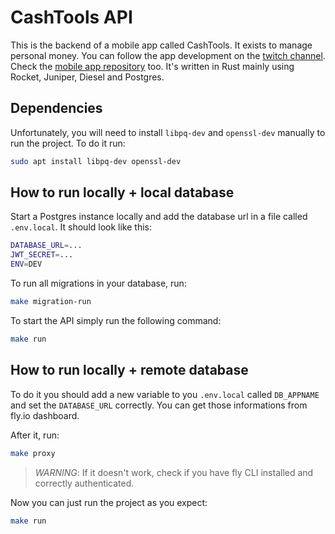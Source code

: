 # CashTools API

This is the backend of a mobile app called CashTools. It exists to manage personal money. You can follow the app development on the [twitch channel](https://www.twitch.tv/programandonocosmos). Check the [mobile app repository](https://github.com/programandonocosmos/cashtools-app) too. It's written in Rust mainly using Rocket, Juniper, Diesel and Postgres.

## Dependencies

Unfortunately, you will need to install `libpq-dev` and `openssl-dev` manually to run the project. To do it run:

```bash
sudo apt install libpq-dev openssl-dev
```

## How to run locally + local database

Start a Postgres instance locally and add the database url in a file called `.env.local`. It should look like this:

```bash
DATABASE_URL=...
JWT_SECRET=...
ENV=DEV
```

To run all migrations in your database, run:

```bash
make migration-run
```

To start the API simply run the following command:

```bash
make run
```

## How to run locally + remote database

To do it you should add a new variable to you `.env.local` called `DB_APPNAME` and set the `DATABASE_URL` correctly. You can get those informations from fly.io dashboard. 

After it, run:

```bash
make proxy
```

> *WARNING*: If it doesn't work, check if you have fly CLI installed and correctly authenticated.

Now you can just run the project as you expect:

```bash
make run
```